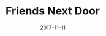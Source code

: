 ---
layout: post
title:  "Friends Next Door"
date:   2017-11-11
categories: work
sub-cat: self-initiated, curation, round table
bg-color-1:	2f2f2f
bg-color-2: eee
img:
    - /img/FND/01.jpg
    - /img/FND/02.jpg
    - /img/FND/03.jpg
    - /img/FND/04.jpg
    - /img/FND/05.jpg
    - /img/FND/06.jpg
    - /img/FND/07.jpg
collab:
    - "photography. Jeon Soyoung"
txt:
---